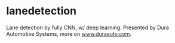 # lanedetection
Lane detection by fully CNN, w/ deep learning.
Presented by Dura Automotive Systems, more on www.duraauto.com.
